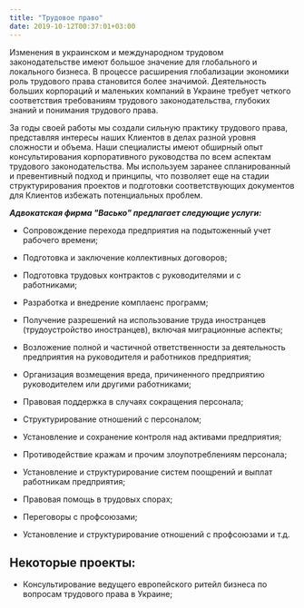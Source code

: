 ```yaml
---
title: "Трудовое право"
date: 2019-10-12T00:37:01+03:00
---
```



Изменения в украинском и международном трудовом законодательстве имеют большое значение для глобального и локального бизнеса. В процессе расширения глобализации экономики роль трудового права становится более значимой. Деятельность больших корпораций и маленьких компаний в Украине требует четкого соответствия требованиям трудового законодательства, глубоких знаний и понимания трудового права.

За годы своей работы мы создали сильную практику трудового права, представляя интересы наших Клиентов в делах разной уровня сложности и объема. Наши специалисты имеют обширный опыт консультирования корпоративного руководства по всем аспектам трудового законодательства. Мы используем заранее спланированный и превентивный подход и принципы, что позволяет еще на стадии структурирования проектов и подготовки соответствующих документов для Клиентов избежать потенциальных проблем.

***Адвокатская фирма "Васько" предлагает следующие услуги:***

- Сопровождение перехода предприятия на подытоженный учет рабочего времени;

- Подготовка и заключение коллективных договоров;

- Подготовка трудовых контрактов с руководителями и с работниками;

- Разработка и внедрение комплаенс программ;

- Получение разрешений на использование труда иностранцев (трудоустройство иностранцев), включая миграционные аспекты;

- Возложение полной и частичной ответственности за деятельность предприятия на руководителя и работников предприятия;

- Организация возмещения вреда, причиненного предприятию руководителем или другими работниками;

- Правовая поддержка в случаях сокращения персонала;

- Структурирование отношений с персоналом;

- Установление и сохранение контроля над активами предприятия;

- Противодействие кражам и прочим злоупотреблениям персонала;

- Установление и структурирование систем поощрений и выплат работникам предприятия;

- Правовая помощь в трудовых спорах;

- Переговоры с профсоюзами;

- Установление и структурирование отношений с профсоюзами и т.д.

## Некоторые проекты:

- Консультирование ведущего европейского ритейл бизнеса по вопросам трудового права в Украине;